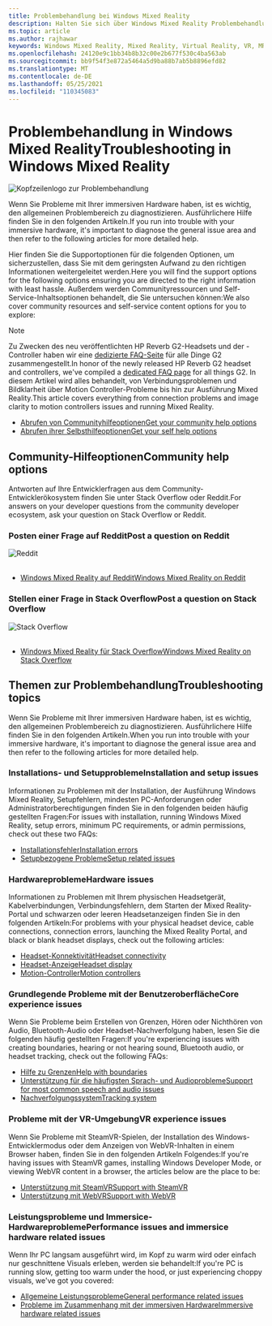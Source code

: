 ```yaml
---
title: Problembehandlung bei Windows Mixed Reality
description: Halten Sie sich über Windows Mixed Reality Problembehandlung auf dem Laufenden, die über unsere Standarddokumentation für den Kundensupport hinausgeht.
ms.topic: article
ms.author: rajhawar
keywords: Windows Mixed Reality, Mixed Reality, Virtual Reality, VR, MR, Problembehandlung, Fehler, Hilfe, Support
ms.openlocfilehash: 24120e9c1bb34b8b32c00e2b677f530c4ba563ab
ms.sourcegitcommit: bb9f54f3e872a5464a5d9ba88b7ab5b8896efd82
ms.translationtype: MT
ms.contentlocale: de-DE
ms.lasthandoff: 05/25/2021
ms.locfileid: "110345083"
---
```

# <a name="troubleshooting-in-windows-mixed-reality"></a><span data-ttu-id="cd6fd-104">Problembehandlung in Windows Mixed Reality</span><span class="sxs-lookup"><span data-stu-id="cd6fd-104">Troubleshooting in Windows Mixed Reality</span></span>

![Kopfzeilenlogo zur Problembehandlung](images/1050px-Mixedrealityportal.png)

<span data-ttu-id="cd6fd-106">Wenn Sie Probleme mit Ihrer immersiven Hardware haben, ist es wichtig, den allgemeinen Problembereich zu diagnostizieren. Ausführlichere Hilfe finden Sie in den folgenden Artikeln.</span><span class="sxs-lookup"><span data-stu-id="cd6fd-106">If you run into trouble with your immersive hardware, it's important to diagnose the general issue area and then refer to the following articles for more detailed help.</span></span>

<span data-ttu-id="cd6fd-107">Hier finden Sie die Supportoptionen für die folgenden Optionen, um sicherzustellen, dass Sie mit dem geringsten Aufwand zu den richtigen Informationen weitergeleitet werden.</span><span class="sxs-lookup"><span data-stu-id="cd6fd-107">Here you will find the support options for the following options ensuring you are directed to the right information with least hassle.</span></span> <span data-ttu-id="cd6fd-108">Außerdem werden Communityressourcen und Self-Service-Inhaltsoptionen behandelt, die Sie untersuchen können:</span><span class="sxs-lookup"><span data-stu-id="cd6fd-108">We also cover community resources and self-service content options for you to explore:</span></span>

>[!Note]
><span data-ttu-id="cd6fd-109">Zu Zwecken des neu veröffentlichten HP Reverb G2-Headsets und der -Controller haben wir eine [dedizierte FAQ-Seite](reverbG2-faq.yml) für alle Dinge G2 zusammengestellt.</span><span class="sxs-lookup"><span data-stu-id="cd6fd-109">In honor of the newly released HP Reverb G2 headset and controllers, we've compiled a [dedicated FAQ page](reverbG2-faq.yml) for all things G2.</span></span> <span data-ttu-id="cd6fd-110">In diesem Artikel wird alles behandelt, von Verbindungsproblemen und Bildklarheit über Motion Controller-Probleme bis hin zur Ausführung Mixed Reality.</span><span class="sxs-lookup"><span data-stu-id="cd6fd-110">This article covers everything from connection problems and image clarity to motion controllers issues and running Mixed Reality.</span></span>

- [<span data-ttu-id="cd6fd-111">Abrufen von Communityhilfeoptionen</span><span class="sxs-lookup"><span data-stu-id="cd6fd-111">Get your community help options</span></span>](#community-help-options)
- [<span data-ttu-id="cd6fd-112">Abrufen ihrer Selbsthilfeoptionen</span><span class="sxs-lookup"><span data-stu-id="cd6fd-112">Get your self help options</span></span>](#troubleshooting-topics)

## <a name="community-help-options"></a><span data-ttu-id="cd6fd-113">Community-Hilfeoptionen</span><span class="sxs-lookup"><span data-stu-id="cd6fd-113">Community help options</span></span>

<span data-ttu-id="cd6fd-114">Antworten auf Ihre Entwicklerfragen aus dem Community-Entwicklerökosystem finden Sie unter Stack Overflow oder Reddit.</span><span class="sxs-lookup"><span data-stu-id="cd6fd-114">For answers on your developer questions from the community developer ecosystem, ask your question on Stack Overflow or Reddit.</span></span>

### <a name="post-a-question-on-reddit"></a><span data-ttu-id="cd6fd-115">Posten einer Frage auf Reddit</span><span class="sxs-lookup"><span data-stu-id="cd6fd-115">Post a question on Reddit</span></span>
<div class='icon is-large'>
    <img alt='Reddit' src='https://docs.microsoft.com/media/logos/logo_reddit.svg'>
</div><br/>

- [<span data-ttu-id="cd6fd-116">Windows Mixed Reality auf Reddit</span><span class="sxs-lookup"><span data-stu-id="cd6fd-116">Windows Mixed Reality on Reddit</span></span>](https://www.reddit.com/r/WindowsMR/)

### <a name="post-a-question-on-stack-overflow"></a><span data-ttu-id="cd6fd-117">Stellen einer Frage in Stack Overflow</span><span class="sxs-lookup"><span data-stu-id="cd6fd-117">Post a question on Stack Overflow</span></span>
<div class='icon is-large'>
    <img alt='Stack Overflow' src='https://docs.microsoft.com/media/logos/logo_stackoverflow.svg'>
</div><br/>

- [<span data-ttu-id="cd6fd-118">Windows Mixed Reality für Stack Overflow</span><span class="sxs-lookup"><span data-stu-id="cd6fd-118">Windows Mixed Reality on Stack Overflow</span></span>](https://stackoverflow.com/questions/tagged/windows-mixed-reality)

## <a name="troubleshooting-topics"></a><span data-ttu-id="cd6fd-119">Themen zur Problembehandlung</span><span class="sxs-lookup"><span data-stu-id="cd6fd-119">Troubleshooting topics</span></span>

<span data-ttu-id="cd6fd-120">Wenn Sie Probleme mit Ihrer immersiven Hardware haben, ist es wichtig, den allgemeinen Problembereich zu diagnostizieren. Ausführlichere Hilfe finden Sie in den folgenden Artikeln.</span><span class="sxs-lookup"><span data-stu-id="cd6fd-120">When you run into trouble with your immersive hardware, it's important to diagnose the general issue area and then refer to the following articles for more detailed help.</span></span> 

### <a name="installation-and-setup-issues"></a><span data-ttu-id="cd6fd-121">Installations- und Setupprobleme</span><span class="sxs-lookup"><span data-stu-id="cd6fd-121">Installation and setup issues</span></span>

<span data-ttu-id="cd6fd-122">Informationen zu Problemen mit der Installation, der Ausführung Windows Mixed Reality, Setupfehlern, mindesten PC-Anforderungen oder Administratorberechtigungen finden Sie in den folgenden beiden häufig gestellten Fragen:</span><span class="sxs-lookup"><span data-stu-id="cd6fd-122">For issues with installation, running Windows Mixed Reality, setup errors, minimum PC requirements, or admin permissions, check out these two FAQs:</span></span>

- [<span data-ttu-id="cd6fd-123">Installationsfehler</span><span class="sxs-lookup"><span data-stu-id="cd6fd-123">Installation errors</span></span>](installation_errors.md)
- [<span data-ttu-id="cd6fd-124">Setupbezogene Probleme</span><span class="sxs-lookup"><span data-stu-id="cd6fd-124">Setup related issues</span></span>](wmr-setup-faq.yml)

### <a name="hardware-issues"></a><span data-ttu-id="cd6fd-125">Hardwareprobleme</span><span class="sxs-lookup"><span data-stu-id="cd6fd-125">Hardware issues</span></span>

<span data-ttu-id="cd6fd-126">Informationen zu Problemen mit Ihrem physischen Headsetgerät, Kabelverbindungen, Verbindungsfehlern, dem Starten der Mixed Reality-Portal und schwarzen oder leeren Headsetanzeigen finden Sie in den folgenden Artikeln:</span><span class="sxs-lookup"><span data-stu-id="cd6fd-126">For problems with your physical headset device, cable connections, connection errors, launching the Mixed Reality Portal, and black or blank headset displays, check out the following articles:</span></span>

- [<span data-ttu-id="cd6fd-127">Headset-Konnektivität</span><span class="sxs-lookup"><span data-stu-id="cd6fd-127">Headset connectivity</span></span>](headset-connectivity.md)
- [<span data-ttu-id="cd6fd-128">Headset-Anzeige</span><span class="sxs-lookup"><span data-stu-id="cd6fd-128">Headset display</span></span>](headset-display.md)
- [<span data-ttu-id="cd6fd-129">Motion-Controller</span><span class="sxs-lookup"><span data-stu-id="cd6fd-129">Motion controllers</span></span>](motion-controller-problems.md)

### <a name="core-experience-issues"></a><span data-ttu-id="cd6fd-130">Grundlegende Probleme mit der Benutzeroberfläche</span><span class="sxs-lookup"><span data-stu-id="cd6fd-130">Core experience issues</span></span>

<span data-ttu-id="cd6fd-131">Wenn Sie Probleme beim Erstellen von Grenzen, Hören oder Nichthören von Audio, Bluetooth-Audio oder Headset-Nachverfolgung haben, lesen Sie die folgenden häufig gestellten Fragen:</span><span class="sxs-lookup"><span data-stu-id="cd6fd-131">If you're experiencing issues with creating boundaries, hearing or not hearing sound, Bluetooth audio, or headset tracking, check out the following FAQs:</span></span>

- [<span data-ttu-id="cd6fd-132">Hilfe zu Grenzen</span><span class="sxs-lookup"><span data-stu-id="cd6fd-132">Help with boundaries</span></span>](boundary-questions.md)
- [<span data-ttu-id="cd6fd-133">Unterstützung für die häufigsten Sprach- und Audioprobleme</span><span class="sxs-lookup"><span data-stu-id="cd6fd-133">Suppprt for most common speech and audio issues</span></span>](speech-and-audio.md)
- [<span data-ttu-id="cd6fd-134">Nachverfolgungssystem</span><span class="sxs-lookup"><span data-stu-id="cd6fd-134">Tracking system</span></span>](tracking.md)

### <a name="vr-experience-issues"></a><span data-ttu-id="cd6fd-135">Probleme mit der VR-Umgebung</span><span class="sxs-lookup"><span data-stu-id="cd6fd-135">VR experience issues</span></span>

<span data-ttu-id="cd6fd-136">Wenn Sie Probleme mit SteamVR-Spielen, der Installation des Windows-Entwicklermodus oder dem Anzeigen von WebVR-Inhalten in einem Browser haben, finden Sie in den folgenden Artikeln Folgendes:</span><span class="sxs-lookup"><span data-stu-id="cd6fd-136">If you're having issues with SteamVR games, installing Windows Developer Mode, or viewing WebVR content in a browser, the articles below are the place to be:</span></span>

- [<span data-ttu-id="cd6fd-137">Unterstützung mit SteamVR</span><span class="sxs-lookup"><span data-stu-id="cd6fd-137">Support with SteamVR</span></span>](steamvr-questions.md)
- [<span data-ttu-id="cd6fd-138">Unterstützung mit WebVR</span><span class="sxs-lookup"><span data-stu-id="cd6fd-138">Support with WebVR</span></span>](webvr-questions.md)

### <a name="performance-issues-and-immersice-hardware-related-issues"></a><span data-ttu-id="cd6fd-139">Leistungsprobleme und Immersice-Hardwareprobleme</span><span class="sxs-lookup"><span data-stu-id="cd6fd-139">Performance issues and immersice hardware related issues</span></span>

<span data-ttu-id="cd6fd-140">Wenn Ihr PC langsam ausgeführt wird, im Kopf zu warm wird oder einfach nur geschnittene Visuals erleben, werden sie behandelt:</span><span class="sxs-lookup"><span data-stu-id="cd6fd-140">If you're PC is running slow, getting too warm under the hood, or just experiencing choppy visuals, we've got you covered:</span></span>

- [<span data-ttu-id="cd6fd-141">Allgemeine Leistungsprobleme</span><span class="sxs-lookup"><span data-stu-id="cd6fd-141">General performance related issues</span></span>](performance-questions.md)
- [<span data-ttu-id="cd6fd-142">Probleme im Zusammenhang mit der immersiven Hardware</span><span class="sxs-lookup"><span data-stu-id="cd6fd-142">Immersive hardware related issues</span></span>](other-questions.md)
